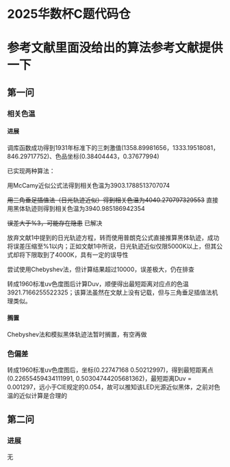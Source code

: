 # 2025华数杯C题代码仓

# 参考文献里面没给出的算法参考文献提供一下

## 第一问

### 相关色温

#### 进展

调库函数成功得到1931年标准下的三刺激值(1358.89981656，1333.19518081，846.29717752)、色品坐标(0.38404443，0.37677994)

已实现两种算法：

用McCamy近似公式法得到相关色温为3903.1788513707074

~~用三角垂足插值法（日光轨迹近似）得到相关色温为4040.270797329553~~  直接用黑体轨迹则得到相关色温为3940.985186942354

~~误差大于%3，可能存在隐患~~  已解决

放弃文献1中提到的日光轨迹方程，转而使用普朗克公式直接推算黑体轨迹，成功将误差压缩至%1以内；正如文献1中所说，日光轨迹近似仅限5000K以上，但其公式却将下限取到了4000K，具有一定的误导性

尝试使用Chebyshev法，但计算结果超过10000，误差极大，仍在排查

转成1960标准uv色度图后计算Duv，顺便得出最短距离对应点的色温3921.7166255522325；该算法虽然在文献上没有记载，但与三角垂足插值法机理类似。

#### 搁置

Chebyshev法和模拟黑体轨迹法暂时搁置，有空再做

### 色偏差

转成1960标准uv色度图后，坐标(0.22747168  0.50212997)，得到最短距离点(0.22655459434111991, 0.50304744205681362)，最短距离Duv = 0.001297，远小于CIE规定的0.054，故可以推知该LED光源近似黑体，之前对色温的近似计算是合理的

## 第二问

### 进展

无
